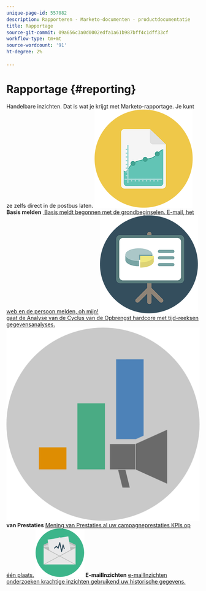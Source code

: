 ```yaml
---
unique-page-id: 557082
description: Rapporteren - Marketo-documenten - productdocumentatie
title: Rapportage
source-git-commit: 09a656c3a0d0002edfa1a61b987bff4c1dff33cf
workflow-type: tm+mt
source-wordcount: '91'
ht-degree: 2%

---
```



# Rapportage {#reporting}

Handelbare inzichten. Dat is wat je krijgt met Marketo-rapportage. Je kunt ze zelfs direct in de postbus laten.
**![Basis die &#x200B;](assets/documents-bookmarks-17.png) Basis melden** [&#x200B; Basis meldt begonnen met de grondbeginselen. E-mail, het web en de persoon melden, oh mijn!](https://docs.marketo.com/display/DOCS/Basic+Reporting)     **![de Analyse van de Cyclus van de Opbrengst van de Analyse van de Cyclus van de Opbrengst &#x200B;](assets/seo-08.png)** [&#x200B; gaat de Analyse van de Cyclus van de Opbrengst hardcore met tijd-reeksen gegevensanalyses.](https://docs.marketo.com/display/DOCS/Revenue+Cycle+Analytics)     **![de Inzichten van Prestaties van de Inzichten &#x200B;](assets/mpi-for-docs-2x.png) van Prestaties** [&#x200B; Mening van Prestaties al uw campagneprestaties KPIs op één plaats.](https://docs.marketo.com/display/DOCS/Marketing+Performance+Insights)     **![E-mailInzichten &#x200B;](assets/email-insights.png) E-mailInzichten** [&#x200B; e-mailInzichten onderzoeken krachtige inzichten gebruikend uw historische gegevens.](https://docs.marketo.com/display/DOCS/Email+Insights)
